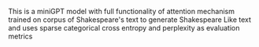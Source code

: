 This is a miniGPT model with full functionality of attention mechanism trained on corpus of Shakespeare's text to generate Shakespeare Like text and uses sparse categorical cross entropy and perplexity as evaluation metrics
